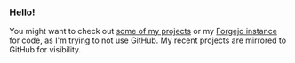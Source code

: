 ### Hello!

You might want to check out [some of my projects](https://basil.cafe/projects) or my [Forgejo instance](https://git.basil.cafe/basil) for code, as I'm trying to not use GitHub. My recent projects are mirrored to GitHub for visibility.

